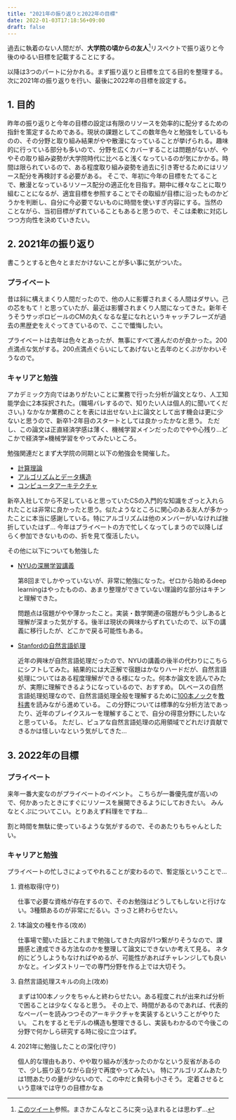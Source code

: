```yaml
---
title: "2021年の振り返りと2022年の目標"
date: 2022-01-03T17:18:56+09:00
draft: false
---
```


過去に執着のない人間だが、**大学院の頃からの友人**[^1]リスペクトで振り返りと今後のゆるい目標を記載することにする。

以降は3つのパートに分かれる。まず振り返りと目標を立てる目的を整理する。次に2021年の振り返りを行い、最後に2022年の目標を設定する。

[^1]: [このツイート](https://twitter.com/miiitomi/status/1477960800539385858?s=20)参照。まさかこんなところに突っ込まれるとは思わず…
## 1. 目的

昨年の振り返りと今年の目標の設定は有限のリソースを効率的に配分するための指針を策定するためである。現状の課題としてこの数年色々と勉強をしているものの、その分野と取り組み結果がやや散漫になっていることが挙げられる。趣味的に行っている部分も多いので、分野を広くカバーすることは問題がないが、ややその取り組み姿勢が大学院時代に比べると浅くなっているのが気にかかる。時間は限られているので、ある程度取り組み姿勢を過去に引き寄せるためにはリソース配分を再検討する必要がある。
そこで、年初に今年の目標をたてることで、散漫となっているリソース配分の適正化を目指す。期中に様々なことに取り組むことになるが、適宜目標を参照することでその取組が目標に沿ったものかどうかを判断し、自分に今必要でないものに時間を使いすぎ内容にする。当然のことながら、当初目標がずれていることもあると思うので、そこは柔軟に対応しつつ方向性を決めていきたい。


## 2. 2021年の振り返り

書こうとすると色々とまだかけないことが多い事に気がついた。

### プライベート

昔は斜に構えまくり人間だったので、他の人に影響されまくる人間はダサい。己の芯をもて！と思っていたが、最近は影響されまくり人間になってきた。新年そうそうサッポロビールのCMの丸くなるな星になれというキャッチフレーズが過去の黒歴史をえぐってきているので、ここで懺悔したい。

プライベートは去年は色々とあったが、無事にすべて進んだのが良かった。200点満点な気がする。200点満点ぐらいにしてあげないと去年のとくぷがかわいそうなので。


### キャリアと勉強

アカデミック方向ではありがたいことに業務で行った分析が論文となり、人工知能学会に2本採択された。(職場バレするので、知りたい人は個人的に聞いてください。)
なかなか業務のことを表には出せない上に論文として出す機会は更に少ないと思うので、新卒1-2年目のスタートとしては良かったかなと思う。
ただし、この論文は正直経済学感は薄く、機械学習メインだったのでやや心残り…どこかで経済学×機械学習をやってみたいところ。


勉強関連だとまず大学院の同期と以下の勉強会を開催した。
- [計算理論](https://www.oreilly.co.jp/books/9784873119335/)
- [アルゴリズムとデータ構造](https://bookclub.kodansha.co.jp/product?item=0000275430)
- [コンピュータアーキテクチャ](https://www.shoeisha.co.jp/book/detail/9784798167930)

新卒入社してから不足していると思っていたCSの入門的な知識をざっと入れられたことは非常に良かったと思う。似たようなところに関心のある友人が多かったことに本当に感謝している。特にアルゴリズムは他のメンバーがいなければ挫折していたはず…
今年はプライベートの方で忙しくなってしまうので以降しばらく参加できないものの、折を見て復活したい。

その他に以下についても勉強した
- [NYUの深層学習講義](https://cds.nyu.edu/deep-learning/)

    第8回までしかやっていないが、非常に勉強になった。ゼロから始めるdeep learningはやったものの、あまり整理ができていない理論的な部分はキチンと理解できた。

    問題点は宿題がやや薄かったこと。実装・数学関連の宿題がもう少しあると理解が深まった気がする。後半は現状の興味からずれていたので、以下の講義に移行したが、どこかで戻る可能性もある。
- [Stanfordの自然言語処理](https://web.stanford.edu/class/archive/cs/cs224n/cs224n.1204/index.html)

    近年の興味が自然言語処理だったので、NYUの講義の後半の代わりにこちらにシフトしてみた。結果的には大正解で宿題はかなりハードだが、自然言語処理についてはある程度理解ができる様になった。何本か論文を読んでみたが、実際に理解できるようになっているので、おすすめ。
    DLベースの自然言語処理処理なので、自然言語処理全般を理解するために[100本ノック](https://nlp100.github.io/ja/)を[教科書](https://www.amazon.co.jp/dp/4595319584/ref=cm_sw_r_tw_dp_07NFCY56ZGBNHVNZNXQ7 )を読みながら進めている。
    この分野については標準的な分析方法であったり、近年のブレイクスルーを理解することで、自分の得意分野にしたいなと思っている。
    ただし、ピュアな自然言語処理の応用領域でどれだけ貢献できるかは怪しいなという気がしてきた…



## 3. 2022年の目標

### プライベート

来年一番大変なのがプライベートのイベント。
こちらが一番優先度が高いので、何かあったときにすぐにリソースを展開できるようにしておきたい。
みんなとくぷについてこい。とりあえず料理をですね…


割と時間を無駄に使っているような気がするので、そのあたりもちゃんとしたい。

### キャリアと勉強

プライベートの忙しさによってやれることが変わるので、暫定版ということで…

1. 資格取得(守り)

    仕事で必要な資格が存在するので、そのお勉強はどうしてもしないと行けない。3種類あるのが非常にだるい。さっさと終わらせたい。
2. 1本論文の種を作る(攻め)

   仕事場で聞いた話とこれまで勉強してきた内容が1つ繋がりそうなので、課題感と達成できる方法なのかを整理して論文にできないか考えて見る。
   ネタ的にどうしようもなければやめるが、可能性があればチャレンジしても良いかなと。インダストリーでの専門分野を作る上では大切そう。

3. 自然言語処理スキルの向上(攻め)

    まずは100本ノックをちゃんと終わらせたい。ある程度これが出来れば分析で困ることは少なくなると思う。
    その上で、時間があるのであれば、代表的なペーパーを読みつつそのアーキテクチャを実装するということがやりたい。
    これをするとモデルの構造も整理できるし、実装もわかるので今後この分野で何かしら研究する時に役に立つはず。

4. 2021年に勉強したことの深化(守り)

    個人的な理由もあり、やや取り組みが浅かったのかなという反省があるので、少し振り返りながら自分で再度やってみたい。
    特にアルゴリズムあたりは1問あたりの量が少ないので、この中だと負荷も小さそう。
    定着させるという意味では守りの目標かなぁ



